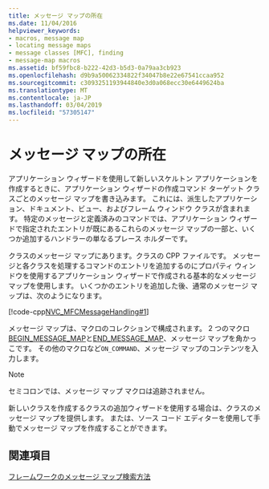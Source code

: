 ```yaml
---
title: メッセージ マップの所在
ms.date: 11/04/2016
helpviewer_keywords:
- macros, message map
- locating message maps
- message classes [MFC], finding
- message-map macros
ms.assetid: bf59fbc8-b222-42d3-b5d3-0a79aa3cb923
ms.openlocfilehash: d9b9a50062334822f34047b8e22e67541ccaa952
ms.sourcegitcommit: c3093251193944840e3d0a068ecc30e6449624ba
ms.translationtype: MT
ms.contentlocale: ja-JP
ms.lasthandoff: 03/04/2019
ms.locfileid: "57305147"
---
```

# <a name="where-to-find-message-maps"></a>メッセージ マップの所在

アプリケーション ウィザードを使用して新しいスケルトン アプリケーションを作成するときに、アプリケーション ウィザードの作成コマンド ターゲット クラスごとのメッセージ マップを書き込みます。 これには、派生したアプリケーション、ドキュメント、ビュー、およびフレーム ウィンドウ クラスが含まれます。 特定のメッセージと定義済みのコマンドでは、アプリケーション ウィザードで指定されたエントリが既にあるこれらのメッセージ マップの一部と、いくつか追加するハンドラーの単なるプレース ホルダーです。

クラスのメッセージ マップにあります。クラスの CPP ファイルです。 メッセージと各クラスを処理するコマンドのエントリを追加するのにプロパティ ウィンドウを使用するアプリケーション ウィザードで作成される基本的なメッセージ マップを使用します。 いくつかのエントリを追加した後、通常のメッセージ マップは、次のようになります。

[!code-cpp[NVC_MFCMessageHandling#1](../mfc/codesnippet/cpp/where-to-find-message-maps_1.cpp)]

メッセージ マップは、マクロのコレクションで構成されます。 2 つのマクロ[BEGIN_MESSAGE_MAP](reference/message-map-macros-mfc.md#begin_message_map)と[END_MESSAGE_MAP](reference/message-map-macros-mfc.md#end_message_map)、メッセージ マップを角かっこです。 その他のマクロなど`ON_COMMAND`、メッセージ マップのコンテンツを入力します。

> [!NOTE]
>  セミコロンでは、メッセージ マップ マクロは追跡されません。

新しいクラスを作成するクラスの追加ウィザードを使用する場合は、クラスのメッセージ マップを提供します。 または、ソース コード エディターを使用して手動でメッセージ マップを作成することができます。

## <a name="see-also"></a>関連項目

[フレームワークのメッセージ マップ検索方法](../mfc/how-the-framework-searches-message-maps.md)
